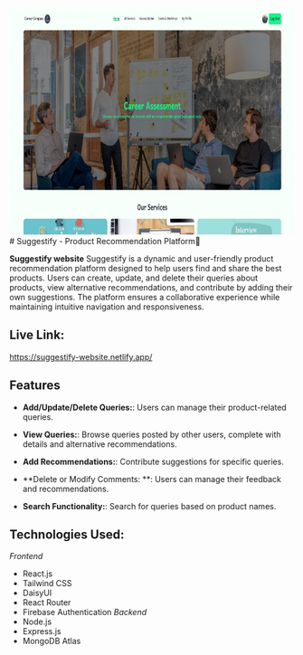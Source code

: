 <div align="center">
  <img height="400" src="https://raw.githubusercontent.com/shahbaz-kamal/career-compass-website/refs/heads/main/src/assets/for_github_banner.jpg"  />
</div>
# Suggestify - Product Recommendation Platform🌟

**Suggestify website** Suggestify is a dynamic and user-friendly product recommendation platform designed to help users find and share the best products. Users can create, update, and delete their queries about products, view alternative recommendations, and contribute by adding their own suggestions. The platform ensures a collaborative experience while maintaining intuitive navigation and responsiveness.


## Live Link:
https://suggestify-website.netlify.app/








## Features

- **Add/Update/Delete Queries:**: Users can manage their product-related queries.
- **View Queries:**: Browse queries posted by other users, complete with details and alternative recommendations.
- **Add Recommendations:**: Contribute suggestions for specific queries.

- **Delete or Modify Comments: **: Users can manage their feedback and recommendations.
- **Search Functionality:**: Search for queries based on product names.





## Technologies Used:
*Frontend*
- React.js
- Tailwind CSS
- DaisyUI
- React Router
- Firebase Authentication
*Backend*
- Node.js
- Express.js
- MongoDB Atlas


